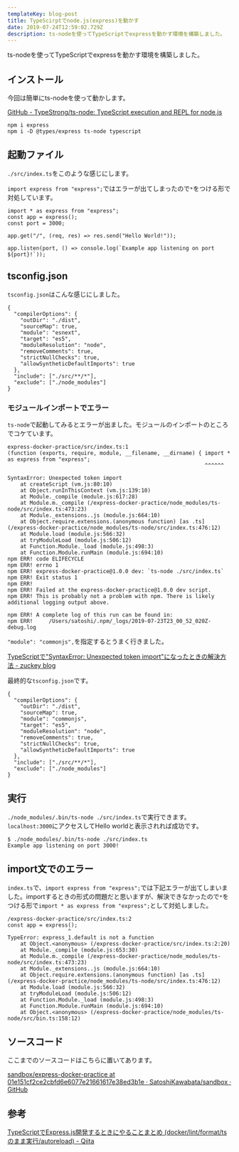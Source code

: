 ```yaml
---
templateKey: blog-post
title: TypeScirptでnode.js(express)を動かす
date: 2019-07-24T12:59:02.729Z
description: ts-nodeを使ってTypeScriptでexpressを動かす環境を構築しました。
---
```

ts-nodeを使ってTypeScriptでexpressを動かす環境を構築しました。

## インストール

今回は簡単にts-nodeを使って動かします。

[GitHub - TypeStrong/ts-node: TypeScript execution and REPL for node.js](https://github.com/TypeStrong/ts-node)

```
npm i express
npm i -D @types/express ts-node typescript
```

## 起動ファイル

`./src/index.ts`をこのような感じにします。

`import express from "express";`ではエラーが出てしまったので`*`をつける形で対処しています。

```
import * as express from "express";
const app = express();
const port = 3000;

app.get("/", (req, res) => res.send("Hello World!"));

app.listen(port, () => console.log(`Example app listening on port ${port}!`));

```

## tsconfig.json

`tsconfig.json`はこんな感じにしました。

```
{
  "compilerOptions": {
    "outDir": "./dist",
    "sourceMap": true,
    "module": "esnext",
    "target": "es5",
    "moduleResolution": "node",
    "removeComments": true,
    "strictNullChecks": true,
    "allowSyntheticDefaultImports": true
  },
  "include": ["./src/**/*"],
  "exclude": ["./node_modules"]
}

```

### モジュールインポートでエラー

`ts-node`で起動してみるとエラーが出ました。モジュールのインポートのところでコケています。

```
express-docker-practice/src/index.ts:1
(function (exports, require, module, __filename, __dirname) { import * as express from "express";
                                                              ^^^^^^

SyntaxError: Unexpected token import
    at createScript (vm.js:80:10)
    at Object.runInThisContext (vm.js:139:10)
    at Module._compile (module.js:617:28)
    at Module.m._compile (/express-docker-practice/node_modules/ts-node/src/index.ts:473:23)
    at Module._extensions..js (module.js:664:10)
    at Object.require.extensions.(anonymous function) [as .ts] (/express-docker-practice/node_modules/ts-node/src/index.ts:476:12)
    at Module.load (module.js:566:32)
    at tryModuleLoad (module.js:506:12)
    at Function.Module._load (module.js:498:3)
    at Function.Module.runMain (module.js:694:10)
npm ERR! code ELIFECYCLE
npm ERR! errno 1
npm ERR! express-docker-practice@1.0.0 dev: `ts-node ./src/index.ts`
npm ERR! Exit status 1
npm ERR! 
npm ERR! Failed at the express-docker-practice@1.0.0 dev script.
npm ERR! This is probably not a problem with npm. There is likely additional logging output above.

npm ERR! A complete log of this run can be found in:
npm ERR!     /Users/satoshi/.npm/_logs/2019-07-23T23_00_52_020Z-debug.log
```

`"module": "commonjs",`を指定するとうまく行きました。

[TypeScriptで"SyntaxError: Unexpected token import"になったときの解決方法 - zuckey blog](https://blog.zuckey17.org/entry/2018/03/18/232211)

最終的な`tsconfig.json`です。

```
{
  "compilerOptions": {
    "outDir": "./dist",
    "sourceMap": true,
    "module": "commonjs",
    "target": "es5",
    "moduleResolution": "node",
    "removeComments": true,
    "strictNullChecks": true,
    "allowSyntheticDefaultImports": true
  },
  "include": ["./src/**/*"],
  "exclude": ["./node_modules"]
}

```

## 実行

`./node_modules/.bin/ts-node ./src/index.ts`で実行できます。`localhost:3000`にアクセスしてHello worldと表示されれば成功です。

```
$ ./node_modules/.bin/ts-node ./src/index.ts 
Example app listening on port 3000!
```

## import文でのエラー

`index.ts`で、`import express from "express";`では下記エラーが出てしまいました。importするときの形式の問題だと思いますが、解決できなかったので`*`をつける形で`import * as express from "express";`として対処しました。

```
/express-docker-practice/src/index.ts:2
const app = express();
                   ^
TypeError: express_1.default is not a function
    at Object.<anonymous> (/express-docker-practice/src/index.ts:2:20)
    at Module._compile (module.js:653:30)
    at Module.m._compile (/express-docker-practice/node_modules/ts-node/src/index.ts:473:23)
    at Module._extensions..js (module.js:664:10)
    at Object.require.extensions.(anonymous function) [as .ts] (/express-docker-practice/node_modules/ts-node/src/index.ts:476:12)
    at Module.load (module.js:566:32)
    at tryModuleLoad (module.js:506:12)
    at Function.Module._load (module.js:498:3)
    at Function.Module.runMain (module.js:694:10)
    at Object.<anonymous> (/express-docker-practice/node_modules/ts-node/src/bin.ts:158:12)
```

## ソースコード

ここまでのソースコードはこちらに置いてあります。

[sandbox/express-docker-practice at 01e151cf2ce2cbfd6e6077e21661617e38ed3b1e · SatoshiKawabata/sandbox · GitHub](https://github.com/SatoshiKawabata/sandbox/tree/01e151cf2ce2cbfd6e6077e21661617e38ed3b1e/express-docker-practice)

## 参考

[TypeScriptでExpress.js開発するときにやることまとめ (docker/lint/format/tsのまま実行/autoreload) - Qiita](https://qiita.com/yuukive/items/012bdf1b9ff3881546b3)
